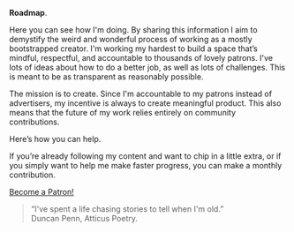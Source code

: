 **Roadmap**.

Here you can see how I'm doing. By sharing this information I aim to demystify the weird and wonderful process of working as a mostly bootstrapped creator. I'm working my hardest to build a space that’s mindful, respectful, and accountable to thousands of lovely patrons. I've lots of ideas about how to do a better job, as well as lots of challenges. This is meant to be as transparent as reasonably possible.

The mission is to create. Since I'm accountable to my patrons instead of advertisers, my incentive is always to create meaningful product. This also means that the future of my work relies entirely on community contributions.

Here’s how you can help.

If you’re already following my content and want to chip in a little extra, or if you simply want to help me make faster progress, you can make a monthly contribution.

<div class="roadmap-spacer-1"></div>

<p>
<a class="btn" href="https://www.patreon.com/yourmailproject?fan_landing=true" rel="noopener noreferrer" target="_blank">Become a Patron!</a><br>
</p>

<div class="roadmap-spacer-2"></div>

> “I've spent a life chasing stories to tell when I'm old.”  
> Duncan Penn, Atticus Poetry.

